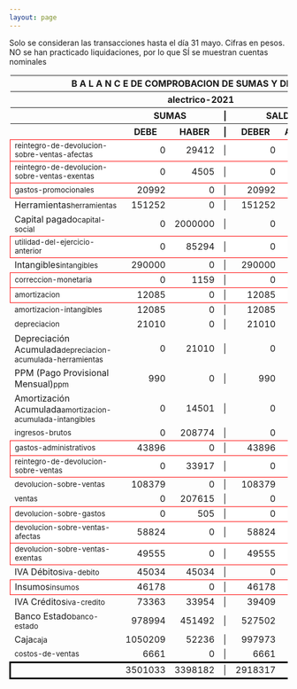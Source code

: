 ```yaml
--- 
layout: page
--- 
```

<script>

$('* div').each(function () {   
    var item = $(this).text();
    var num = Number(item).toLocaleString('en');

    if (Number(item) < 0) {
        num = num.replace('-', '');
        $(this).addClass('negMoney');
    } else {
        $(this).addClass('enMoney');
    }

    $(this).text(num);
});
</script>
 


Solo se consideran las transacciones hasta el día 31	mayo.
Cifras en pesos.
NO se han practicado liquidaciones, por lo que SÍ se muestran cuentas nominales
<table rules='groups'>
<style> tfoot {  border: 3px solid black;  } </style> 
<thead><th colspan='7'> B A L A N C E  DE COMPROBACION DE SUMAS Y DE SALDOS </th> </thead>
<thead> <th colspan='7'> alectrico-2021</th></thead>
<thead> <th> </th> <th align='center' colspan= '2'>SUMAS</th> <th>|</th> <th align='center' colspan='2'>SALDOS</th> <th rowspan='2' > Errores </th> </thead>
<thead> <th></th>  <th align='center'>DEBE</th> <th align='center'>HABER</th> <th>|</th> <th align='center'>DEBER</th> <th align='center'>ACREEDOR</th> <th>A Corregir </th> </thead>
<tbody>
<tr style=' background: #fff; border: 1px solid red;'>
<td><small>reintegro-de-devolucion-sobre-ventas-afectas</small></td> <td align='right'>0</td> <td align='right'>29412</td> <td> | </td> <td align='right'> 0</td> <td align='right'>29412</td> </tr>
<tr style=' background: #fff; border: 1px solid red;'>
<td><small>reintegro-de-devolucion-sobre-ventas-exentas</small></td> <td align='right'>0</td> <td align='right'>4505</td> <td> | </td> <td align='right'> 0</td> <td align='right'>4505</td> </tr>
<tr style=' background: #fff; border: 1px solid red;'>
<td><small>gastos-promocionales</small></td> <td align='right'>20992</td> <td align='right'>0</td> <td> | </td> <td align='right'> 20992</td> <td align='right'>0</td> </tr>
<tr>
<td>Herramientas<small>herramientas</small></td> <td align='right'>151252</td> <td align='right'>0</td> <td> | </td> <td align='right'> 151252</td> <td align='right'>0</td>
</tr>
<tr>
<td>Capital pagado<small>capital-social</small></td> <td align='right'>0</td> <td align='right'>2000000</td> <td> | </td> <td align='right'> 0</td> <td align='right'>2000000</td>
</tr>
<tr style=' background: #fff; border: 1px solid red;'>
<td><small>utilidad-del-ejercicio-anterior</small></td> <td align='right'>0</td> <td align='right'>85294</td> <td> | </td> <td align='right'> 0</td> <td align='right'>85294</td> </tr>
<tr>
<td>Intangibles<small>intangibles</small> </td> <td align='right'>290000</td> <td align='right'>0</td> <td> | </td> <td align='right'> 290000</td> <td align='right'>0</td> 
<td colspan='2' style=' background: #faa; border: 1px solid red;'>Subcuenta </td>
</tr>
<tr style=' background: #fff; border: 1px solid red;'>
<td><small>correccion-monetaria</small></td> <td align='right'>0</td> <td align='right'>1159</td> <td> | </td> <td align='right'> 0</td> <td align='right'>1159</td> </tr>
<tr style=' background: #fff; border: 1px solid red;'>
<td><small>amortizacion</small></td> <td align='right'>12085</td> <td align='right'>0</td> <td> | </td> <td align='right'> 12085</td> <td align='right'>0</td> </tr>
<tr>
<td><small>amortizacion-intangibles</small></td> <td align='right'>12085</td> <td align='right'>0</td> <td> | </td> <td align='right'> 12085</td> <td align='right'>0</td>
</tr>
<tr>
<td><small>depreciacion</small></td> <td align='right'>21010</td> <td align='right'>0</td> <td> | </td> <td align='right'> 21010</td> <td align='right'>0</td>
</tr>
<tr>
<td>Depreciación Acumulada<small>depreciacion-acumulada-herramientas</small></td> <td align='right'>0</td> <td align='right'>21010</td> <td> | </td> <td align='right'> 0</td> <td align='right'>21010</td>
</tr>
<tr>
<td>PPM (Pago Provisional Mensual)<small>ppm</small></td> <td align='right'>990</td> <td align='right'>0</td> <td> | </td> <td align='right'> 990</td> <td align='right'>0</td>
</tr>
<tr>
<td>Amortización Acumulada<small>amortizacion-acumulada-intangibles</small></td> <td align='right'>0</td> <td align='right'>14501</td> <td> | </td> <td align='right'> 0</td> <td align='right'>14501</td>
</tr>
<tr>
<td><small>ingresos-brutos</small></td> <td align='right'>0</td> <td align='right'>208774</td> <td> | </td> <td align='right'> 0</td> <td align='right'>208774</td>
</tr>
<tr style=' background: #fff; border: 1px solid red;'>
<td><small>gastos-administrativos</small></td> <td align='right'>43896</td> <td align='right'>0</td> <td> | </td> <td align='right'> 43896</td> <td align='right'>0</td> </tr>
<tr style=' background: #fff; border: 1px solid red;'>
<td><small>reintegro-de-devolucion-sobre-ventas</small></td> <td align='right'>0</td> <td align='right'>33917</td> <td> | </td> <td align='right'> 0</td> <td align='right'>33917</td> </tr>
<tr>
<td><small>devolucion-sobre-ventas</small></td> <td align='right'>108379</td> <td align='right'>0</td> <td> | </td> <td align='right'> 108379</td> <td align='right'>0</td>
</tr>
<tr>
<td><small>ventas</small></td> <td align='right'>0</td> <td align='right'>207615</td> <td> | </td> <td align='right'> 0</td> <td align='right'>207615</td>
</tr>
<tr style=' background: #fff; border: 1px solid red;'>
<td><small>devolucion-sobre-gastos</small></td> <td align='right'>0</td> <td align='right'>505</td> <td> | </td> <td align='right'> 0</td> <td align='right'>505</td> </tr>
<tr style=' background: #fff; border: 1px solid red;'>
<td><small>devolucion-sobre-ventas-afectas</small></td> <td align='right'>58824</td> <td align='right'>0</td> <td> | </td> <td align='right'> 58824</td> <td align='right'>0</td> </tr>
<tr style=' background: #fff; border: 1px solid red;'>
<td><small>devolucion-sobre-ventas-exentas</small></td> <td align='right'>49555</td> <td align='right'>0</td> <td> | </td> <td align='right'> 49555</td> <td align='right'>0</td> </tr>
<tr>
<td>IVA Débitos<small>iva-debito</small></td> <td align='right'>45034</td> <td align='right'>45034</td> <td> | </td> <td align='right'> 0</td> <td align='right'>0</td>
</tr>
<tr style=' background: #fff; border: 1px solid red;'>
<td>Insumos<small>insumos</small></td> <td align='right'>46178</td> <td align='right'>0</td> <td> | </td> <td align='right'> 46178</td> <td align='right'>0</td> </tr>
<tr>
<td>IVA Créditos<small>iva-credito</small></td> <td align='right'>73363</td> <td align='right'>33954</td> <td> | </td> <td align='right'> 39409</td> <td align='right'>0</td>
</tr>
<tr>
<td>Banco Estado<small>banco-estado</small></td> <td align='right'>978994</td> <td align='right'>451492</td> <td> | </td> <td align='right'> 527502</td> <td align='right'>0</td>
</tr>
<tr>
<td>Caja<small>caja</small></td> <td align='right'>1050209</td> <td align='right'>52236</td> <td> | </td> <td align='right'> 997973</td> <td align='right'>0</td>
</tr>
<tr>
<td><small>costos-de-ventas</small></td> <td align='right'>6661</td> <td align='right'>0</td> <td> | </td> <td align='right'> 6661</td> <td align='right'>0</td>
</tr>
</tbody>
<tfoot>
<tr> <td></td> <td align='right'> <div>3501033</div></td> <td align='right'> <div>3398182</div></td><td> | </td> <td align='right'> <div>2918317</div></td> <td align='right'> <div>2815466</div></td> </tr>
</tfoot>
</table>
